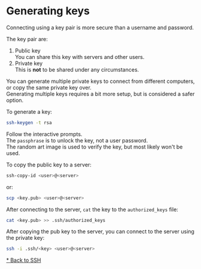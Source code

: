 # Generating keys

Connecting using a key pair is more secure than a username and password.

The key pair are:
1. Public key\
You can share this key with servers and other users.
2. Private key\
This is **not** to be shared under any circumstances.

You can generate multiple private keys to connect from different computers, or copy the same private key over.\
Generating multiple keys requires a bit more setup, but is considered a safer option.

To generate a key:
```bash
ssh-keygen -t rsa
```

Follow the interactive prompts.\
The `passphrase` is to unlock the key, not a user password.\
The random art image is used to verify the key, but most likely won't be used.

To copy the public key to a server:
```bash
ssh-copy-id <user>@<server>
```
or:
```bash
scp <key.pub> <user>@<server>
```

After connecting to the server, `cat` the key to the `authorized_keys` file:

```bash
cat <key.pub> >> .ssh/authorized_keys
```

After copying the pub key to the server, you can connect to the server using the private key:

```bash
ssh -i .ssh/<key> <user>@<server>
```

[* Back to SSH](00-ssh.md)


